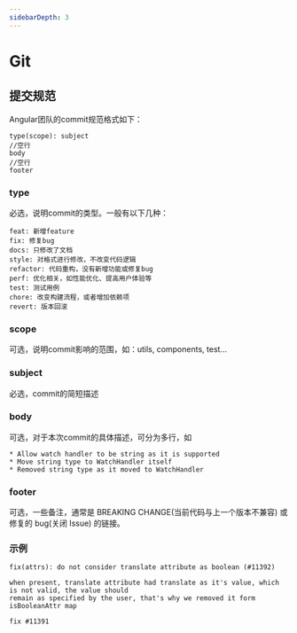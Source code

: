 ```yaml
---
sidebarDepth: 3
---
```

# Git
## 提交规范
Angular团队的commit规范格式如下：
``` 
type(scope): subject
//空行
body
//空行
footer
```

### type
必选，说明commit的类型。一般有以下几种：
```
feat: 新增feature
fix: 修复bug
docs: 只修改了文档
style: 对格式进行修改，不改变代码逻辑
refactor: 代码重构，没有新增功能或修复bug
perf: 优化相关，如性能优化、提高用户体验等
test: 测试用例
chore: 改变构建流程，或者增加依赖项
revert: 版本回滚
```

### scope
可选，说明commit影响的范围，如：utils, components, test...

### subject
必选，commit的简短描述

### body
可选，对于本次commit的具体描述，可分为多行，如
```
* Allow watch handler to be string as it is supported
* Move string type to WatchHandler itself
* Removed string type as it moved to WatchHandler
```

### footer
可选，一些备注，通常是 BREAKING CHANGE(当前代码与上一个版本不兼容) 或修复的 bug(关闭 Issue) 的链接。

### 示例
```
fix(attrs): do not consider translate attribute as boolean (#11392)

when present, translate attribute had translate as it's value, which is not valid, the value should
remain as specified by the user, that's why we removed it form isBooleanAttr map

fix #11391
```